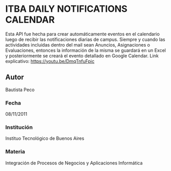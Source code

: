 # ITBA DAILY NOTIFICATIONS CALENDAR

Esta API fue hecha para crear automáticamente eventos en el calendario luego de recibir las notificaciones diarias de campus. Siempre y cuando las actividades incluidas dentro del mail sean Anuncios, Asignaciones o Evaluaciones, entonces la información de la misma se guardará en un Excel y posteriormente se creará el evento detallado en Google Calendar.
Link explicativo: https://youtu.be/DmqTnfuFpic

## Autor
Bautista Peco

### Fecha
08/11/2011

### Institución
Instituo Tecnológico de Buenos Aires

### Materia
Integración de Procesos de Negocios y Aplicaciones Informática
